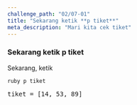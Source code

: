 ```yaml
---
challenge_path: "02/07-01"
title: "Sekarang ketik **p tiket**"
meta_description: "Mari kita cek tiket"
---
```


### Sekarang ketik **p tiket**

Sekarang, ketik

`ruby
p tiket
`

<pre id="code-prefill">
tiket = [14, 53, 89]
</pre>